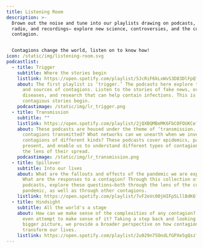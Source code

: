 ```yaml
---
title: Listening Room
description: >-
  Drown out the noise and tune into our playlists drawing on podcasts, online
  radio, and recordings— explore new science, controversies, and the context of
  contagion.


  Contagions change the world, listen on to know how!
icon: /static/img/listening-room.svg
podcastlist:
  - title: Trigger
    subtitle: Where the stories begin
    listlink: https://open.spotify.com/playlist/5JcRiF6kLxWvS3D83DlFpQ?si=c4f8df63e5f34928
    about: The first playlist is ‘trigger.’ The podcasts here explore the origins
      and sources of contagions. Listen to the stories of fake news, origins of
      diseases, and research that can help contain infections. This is where
      contagious stories begin.
    podcastimage: /static/img/lr_trigger.png
  - title: Transmission
    subtitle: ""
    listlink: https://open.spotify.com/playlist/2jQXBQMBeMK6FbC0FOUKCe?si=cdf5b6d9786a45dd
    about: These podcasts are housed under the theme of ‘transmission.’’How are
      contagions transmitted? What networks can we unearth when we investigate
      contagions of different kinds? These podcasts cover epidemics, past and
      present, and enable us to understand different types of contagions through
      the lens of their spread.
    podcastimage: /static/img/lr_transmission.png
  - title: Spillover
    subtitle: Into our lives
    about: What are the fallouts and effects of the pandemic we are experiencing?
      What are the responses to a contagion? Through this collection of
      podcasts, explore these questions—both through the lens of the current
      pandemic, as well as through other contagions.
    listlink: https://open.spotify.com/playlist/7vF2eVc00jHIFp5LllBdK6?si=c17272f70d094a4a
  - title: Hindsight
    subtitle: All the world's a stage
    about: How can we make sense of the complexities of any contagion? Why should we
      even attempt to make sense of it? Taking a step back and looking at the
      bigger picture, we provide a broader perspective on how contagions
      transform our lives.
    listlink: https://open.spotify.com/playlist/2u029n75OndLfGPXe5gQsz?si=e0fd9b19cc114295
---
```

